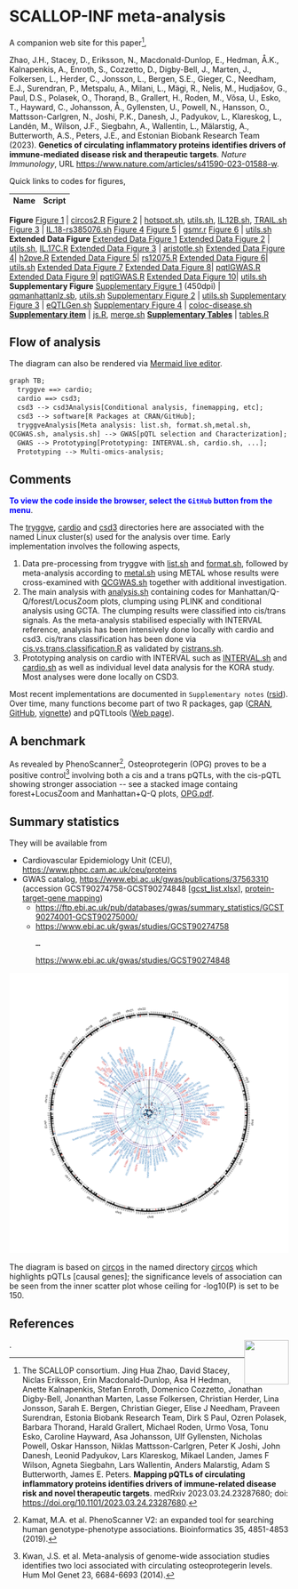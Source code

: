 # SCALLOP-INF meta-analysis

A companion web site for this paper[^medRxiv], 

Zhao, J.H., Stacey, D., Eriksson, N., Macdonald-Dunlop, E., Hedman, Å.K., Kalnapenkis, A., Enroth, S., Cozzetto, D., Digby-Bell, J., Marten, J., Folkersen, L., Herder, C., Jonsson, L., Bergen, S.E., Gieger, C., Needham, E.J., Surendran, P., Metspalu, A., Milani, L., Mägi, R., Nelis, M., Hudjašov, G., Paul, D.S., Polasek, O., Thorand, B., Grallert, H., Roden, M., Võsa, U., Esko, T., Hayward, C., Johansson, Å., Gyllensten, U., Powell, N., Hansson, O., Mattsson-Carlgren, N., Joshi, P.K., Danesh, J., Padyukov, L., Klareskog, L., Landén, M., Wilson, J.F., Siegbahn, A., Wallentin, L., Mälarstig, A., Butterworth, A.S., Peters, J.E., and Estonian Biobank Research Team (2023). **Genetics of circulating inflammatory proteins identifies drivers of immune-mediated disease risk and therapeutic targets**. *Nature Immunology*,
URL <https://www.nature.com/articles/s41590-023-01588-w>.

Quick links to codes for figures,

 Name                                                                     | Script
--------------------------------------------------------------------------|-------------------------------------------------------------------------------------
 **Figure**
 [Figure 1](https://www.nature.com/articles/s41590-023-01588-w/figures/1) | [circos2.R](https://github.com/jinghuazhao/INF/blob/master/rsid/circos2.R)
 [Figure 2](https://www.nature.com/articles/s41590-023-01588-w/figures/2) | [hotspot.sh](https://github.com/jinghuazhao/INF/blob/master/csd3/hotspot.sh), [utils.sh](https://github.com/jinghuazhao/INF/blob/master/rsid/utils.sh), [IL.12B.sh](https://github.com/jinghuazhao/INF/blob/master/csd3/IL.12B.sh), [TRAIL.sh](https://github.com/jinghuazhao/INF/blob/master/csd3/TRAIL.sh)
 [Figure 3](https://www.nature.com/articles/s41590-023-01588-w/figures/3) | [IL.18-rs385076.sh](https://github.com/jinghuazhao/INF/blob/master/rsid/IL.18-rs385076.sh)
 [Figure 4](https://www.nature.com/articles/s41590-023-01588-w/figures/4) 
 [Figure 5](https://www.nature.com/articles/s41590-023-01588-w/figures/5) | [gsmr.r](https://github.com/jinghuazhao/INF/blob/master/workflow/scripts/gsmr.r)
 [Figure 6](https://www.nature.com/articles/s41590-023-01588-w/figures/6) | [utils.sh](https://github.com/jinghuazhao/INF/blob/master/rsid/utils.sh)
 **Extended Data Figure**
 [Extended Data Figure 1](https://www.nature.com/articles/s41590-023-01588-w/figures/7)
 [Extended Data Figure 2](https://www.nature.com/articles/s41590-023-01588-w/figures/8) | [utils.sh](https://github.com/jinghuazhao/INF/blob/master/rsid/utils.sh), [IL.17C.R](https://github.com/jinghuazhao/INF/blob/master/rsid/IL.17C.R)
 [Extended Data Figure 3](https://www.nature.com/articles/s41590-023-01588-w/figures/9) | [aristotle.sh](https://github.com/jinghuazhao/INF/blob/master/csd3/aristotle.sh)
 [Extended Data Figure 4](https://www.nature.com/articles/s41590-023-01588-w/figures/10)| [h2pve.R](https://github.com/jinghuazhao/INF/blob/master/rsid/h2pve.R)
 [Extended Data Figure 5](https://www.nature.com/articles/s41590-023-01588-w/figures/11)| [rs12075.R](https://github.com/jinghuazhao/INF/blob/master/rsid/rs12075.R)
 [Extended Data Figure 6](https://www.nature.com/articles/s41590-023-01588-w/figures/12)| [utils.sh](https://github.com/jinghuazhao/INF/blob/master/rsid/utils.sh)
 [Extended Data Figure 7](https://www.nature.com/articles/s41590-023-01588-w/figures/13)
 [Extended Data Figure 8](https://www.nature.com/articles/s41590-023-01588-w/figures/14)| [pqtlGWAS.R](https://github.com/jinghuazhao/INF/blob/master/rsid/pqtlGWAS.R)
 [Extended Data Figure 9](https://www.nature.com/articles/s41590-023-01588-w/figures/15)| [pqtlGWAS.R](https://github.com/jinghuazhao/INF/blob/master/rsid/pqtlGWAS.R)
 [Extended Data Figure 10](https://www.nature.com/articles/s41590-023-01588-w/figures/16)| [utils.sh](https://github.com/jinghuazhao/INF/blob/master/rsid/utils.sh)
 **Supplementary Figure**
 [Supplementary Figure 1](doc/manhattan-qq.pdf) (450dpi) | [qqmanhattanlz.sb](https://github.com/jinghuazhao/INF/blob/master/rsid/qqmanhattanlz.sb), [utils.sh](https://github.com/jinghuazhao/INF/blob/master/rsid/utils.sh)
 [Supplementary Figure 2](doc/fp-lz.pdf) | [utils.sh](https://github.com/jinghuazhao/INF/blob/master/rsid/utils.sh)
 [Supplementary Figure 3](doc/eQTLGen-INF.pdf) | [eQTLGen.sh](https://github.com/jinghuazhao/INF/blob/master/rsid/eQTLGen.sh)
 [Supplementary Figure 4](doc/GWAS-INF.pdf) | [coloc-disease.sh](https://github.com/jinghuazhao/INF/blob/master/rsid/coloc-disease.sh)
 [**Supplementary item**](https://static-content.springer.com/esm/art%3A10.1038%2Fs41590-023-01588-w/MediaObjects/41590_2023_1588_MOESM4_ESM.html) | [js.R](https://github.com/jinghuazhao/INF/blob/master/csd3/js.R), [merge.sh](https://github.com/jinghuazhao/INF/blob/master/csd3/merge.sh)
 [**Supplementary Tables**](https://static-content.springer.com/esm/art%3A10.1038%2Fs41590-023-01588-w/MediaObjects/41590_2023_1588_MOESM5_ESM.xlsx) | [tables.R](https://github.com/jinghuazhao/INF/blob/master/rsid/tables.R)

## Flow of analysis

The diagram can also be rendered via [Mermaid live editor](https://mermaid-js.github.io/mermaid-live-editor/).

```mermaid
graph TB;
  tryggve ==> cardio;
  cardio ==> csd3;
  csd3 --> csd3Analysis[Conditional analysis, finemapping, etc];
  csd3 --> software[R Packages at CRAN/GitHub]; 
  tryggveAnalysis[Meta analysis: list.sh, format.sh,metal.sh, QCGWAS.sh, analysis.sh] --> GWAS[pQTL selection and Characterization];
  GWAS --> Prototyping[Prototyping: INTERVAL.sh, cardio.sh, ...];
  Prototyping --> Multi-omics-analysis;
```

## Comments

<font color="blue"><b>To view the code inside the browser, select the `GitHub` button from the menu</b></font>.

The [tryggve](tryggve), [cardio](cardio) and [csd3](csd3) directories here are associated with the named Linux cluster(s) used for the analysis over time. Early implementation involves the following aspects,

1. Data pre-processing from tryggve with [list.sh](tryggve/list.sh) and [format.sh](tryggve/format.sh), followed by meta-analysis according to [metal.sh](tryggve/metal.sh) using METAL whose results were cross-examined with [QCGWAS.sh](tryggve/QCGWAS.sh) together with additional investigation.
2. The main analysis with [analysis.sh](tryggve/analysis.sh) containing codes for Manhattan/Q-Q/forest/LocusZoom plots, clumping using PLINK and conditional analysis using GCTA. The clumping results were classified into cis/trans signals. As the meta-analysis stabilised especially with INTERVAL reference, analysis has been intensively done locally with cardio and csd3. cis/trans classification has been done via [cis.vs.trans.classification.R](cardio/cis.vs.trans.classification.R) as validated by [cistrans.sh](cardio/cistrans.sh).
3. Prototyping analysis on cardio with INTERVAL such as [INTERVAL.sh](tryggve/INTERVAL.sh) and [cardio.sh](cardio/cardio.sh) as well as individual level data analysis for the KORA study. Most analyses were done locally on CSD3.

Most recent implementations are documented in `Supplementary notes` ([rsid](rsid)). Over time, many functions become part of two R packages, gap ([CRAN](https://CRAN.R-project.org/package=gap), [GitHub](https://github.com/jinghuazhao/R/), [vignette](https://jinghuazhao.github.io/R/vignettes/gap.html)) and pQTLtools ([Web page](https://jinghuazhao.github.io/pQTLtools/)).

## A benchmark

As revealed by PhenoScanner[^phenoscanner], Osteoprotegerin (OPG) proves to be a positive control[^OPG] involving both a cis and a trans pQTLs, with the cis-pQTL showing stronger association -- see a stacked image containg forest+LocusZoom and Manhattan+Q-Q plots, [OPG.pdf](doc/OPG.pdf).

## Summary statistics

They will be available from 

* Cardiovascular Epidemiology Unit (CEU), <https://www.phpc.cam.ac.uk/ceu/proteins>
* GWAS catalog, <https://www.ebi.ac.uk/gwas/publications/37563310> (accession GCST90274758-GCST90274848 [[gcst_list.xlsx](doc/gcst_list.xlsx)], [protein-target-gene mapping](https://github.com/jinghuazhao/INF/blob/master/doc/prot_target_gene.tsv))
    - <https://ftp.ebi.ac.uk/pub/databases/gwas/summary_statistics/GCST90274001-GCST90275000/>
    - <https://www.ebi.ac.uk/gwas/studies/GCST90274758><pre>&#x2026;</pre><https://www.ebi.ac.uk/gwas/studies/GCST90274848>

<p align="center"><img src="doc/circos.svg"></p>

The diagram is based on [circos](http://circos.ca/) in the named directory [circos](https://github.com/jinghuazhao/INF/tree/master/circos) which highlights pQTLs [causal genes]; the significance levels of association can be seen from the inner scatter plot whose ceiling for -log10(P) is set to be 150.

## References

<img src="https://connect.medrxiv.org/qr/qr_img.php?id=2023.03.24.23287680" align="right" width=80 height=80>.

[^medRxiv]: The SCALLOP consortium. Jing Hua Zhao, David Stacey, Niclas Eriksson, Erin Macdonald-Dunlop, Asa H Hedman, Anette Kalnapenkis, Stefan Enroth, Domenico Cozzetto, Jonathan Digby-Bell, Jonanthan Marten, Lasse Folkersen, Christian Herder, Lina Jonsson, Sarah E. Bergen, Christian Gieger, Elise J Needham, Praveen Surendran, Estonia Biobank Research Team, Dirk S Paul, Ozren Polasek, Barbara Thorand, Harald Grallert, Michael Roden, Urmo Vosa, Tonu Esko, Caroline Hayward, Asa Johansson, Ulf Gyllensten, Nicholas Powell, Oskar Hansson, Niklas Mattsson-Carlgren, Peter K Joshi, John Danesh, Leonid Padyukov, Lars Klareskog, Mikael Landen, James F Wilson, Agneta Siegbahn, Lars Wallentin, Anders Malarstig, Adam S Butterworth, James E. Peters.
**Mapping pQTLs of circulating inflammatory proteins identifies drivers of immune-related disease risk and novel therapeutic targets**.
medRxiv 2023.03.24.23287680; doi: <https://doi.org/10.1101/2023.03.24.23287680>.

[^phenoscanner]: Kamat, M.A. et al. PhenoScanner V2: an expanded tool for searching human genotype-phenotype associations. Bioinformatics 35, 4851-4853 (2019).

[^OPG]: Kwan, J.S. et al. Meta-analysis of genome-wide association studies identifies two loci associated with circulating osteoprotegerin levels. Hum Mol Genet 23, 6684-6693 (2014).
